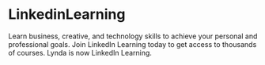 # LinkedinLearning
Learn business, creative, and technology skills to achieve your personal and professional goals. Join LinkedIn Learning today to get access to thousands of courses. Lynda is now LinkedIn Learning.


